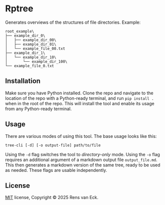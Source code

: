 # Rptree
Generates overviews of the structures of file directories. Example:
```
root_example\
├── example_dir_0\
│   ├── example_dir_00\
│   ├── example_dir_01\
│   └── example_file_00.txt
├── example_dir_1\
│   └── example_dir_10\
│       └── example_dir_100\
└── example_file_0.txt
```

## Installation
Make sure you have Python installed. Clone the repo and navigate to the location of the repo with a Python-ready terminal, and run `pip install .` when in the root of the repo. This will install the tool and enable its usage from any Python-ready terminal. 

## Usage
There are various modes of using this tool. The base usage looks like this:
```
tree-cli [-d] [-o output-file] path/to/file
```
Using the `-d` flag switches the tool to *directory-only* mode. Using the `-o` flag requires an additional argument of a markdown output file `output_file.md`. This then generates a markdown version of the same tree, ready to be used as needed. These flags are usable independently.

## License

[MIT](https://choosealicense.com/licenses/mit/) license, Copyright © 2025 Rens van Eck.